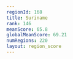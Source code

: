 ```yaml
---
regionId: 168
title: Suriname
rank: 146
meanScore: 65.8
globalMeanScore: 69.21
numRegions: 220
layout: region_score
---
```

